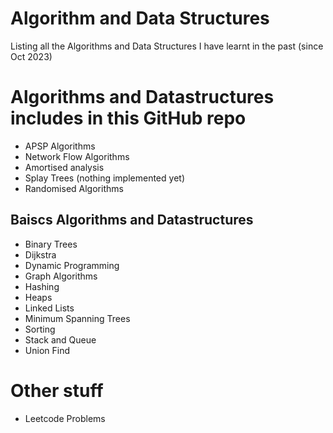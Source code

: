 # Algorithm and Data Structures
 Listing all the Algorithms and Data Structures I have learnt in the past (since Oct 2023)


# Algorithms and Datastructures includes in this GitHub repo

- APSP Algorithms
- Network Flow Algorithms
- Amortised analysis
- Splay Trees (nothing implemented yet)
- Randomised Algorithms 

## Baiscs Algorithms and Datastructures
- Binary Trees
- Dijkstra
- Dynamic Programming
- Graph Algorithms
- Hashing
- Heaps
- Linked Lists
- Minimum Spanning Trees
- Sorting
- Stack and Queue
- Union Find

# Other stuff
- Leetcode Problems
